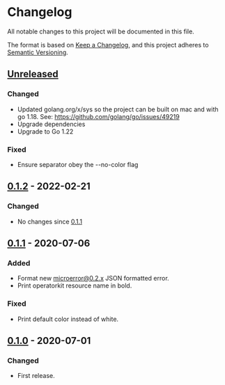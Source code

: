 # Changelog

All notable changes to this project will be documented in this file.

The format is based on [Keep a Changelog](https://keepachangelog.com/en/1.0.0/),
and this project adheres to [Semantic Versioning](https://semver.org/spec/v2.0.0.html).

## [Unreleased]

### Changed

- Updated golang.org/x/sys so the project can be built on mac and with go 1.18. See: https://github.com/golang/go/issues/49219
- Upgrade dependencies
- Upgrade to Go 1.22

### Fixed

- Ensure separator obey the --no-color flag

## [0.1.2] - 2022-02-21

### Changed

- No changes since [0.1.1]

## [0.1.1] - 2020-07-06

### Added

- Format new microerror@0.2.x JSON formatted error.
- Print operatorkit resource name in bold.

### Fixed

- Print default color instead of white.

## [0.1.0] - 2020-07-01

### Changed

- First release.

[Unreleased]: https://github.com/giantswarm/luigi/compare/v0.1.2...HEAD
[0.1.2]: https://github.com/giantswarm/luigi/compare/v0.1.1...v0.1.2
[0.1.1]: https://github.com/giantswarm/luigi/compare/v0.1.0...v0.1.1
[0.1.0]: https://github.com/giantswarm/luigi/releases/tag/v0.1.0

